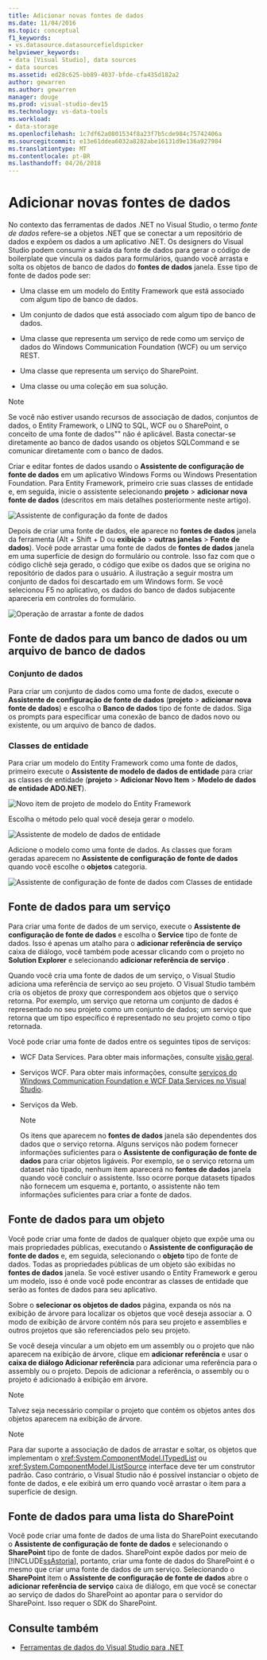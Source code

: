 ```yaml
---
title: Adicionar novas fontes de dados
ms.date: 11/04/2016
ms.topic: conceptual
f1_keywords:
- vs.datasource.datasourcefieldspicker
helpviewer_keywords:
- data [Visual Studio], data sources
- data sources
ms.assetid: ed28c625-bb89-4037-bfde-cfa435d182a2
author: gewarren
ms.author: gewarren
manager: douge
ms.prod: visual-studio-dev15
ms.technology: vs-data-tools
ms.workload:
- data-storage
ms.openlocfilehash: 1c7df62a0801534f8a23f7b5cde984c75742406a
ms.sourcegitcommit: e13e61ddea6032a8282abe16131d9e136a927984
ms.translationtype: MT
ms.contentlocale: pt-BR
ms.lasthandoff: 04/26/2018
---
```

# <a name="add-new-data-sources"></a>Adicionar novas fontes de dados
No contexto das ferramentas de dados .NET no Visual Studio, o termo *fonte de dados* refere-se a objetos .NET que se conectar a um repositório de dados e expõem os dados a um aplicativo .NET. Os designers do Visual Studio podem consumir a saída da fonte de dados para gerar o código de boilerplate que vincula os dados para formulários, quando você arrasta e solta os objetos de banco de dados do **fontes de dados** janela. Esse tipo de fonte de dados pode ser:

-   Uma classe em um modelo do Entity Framework que está associado com algum tipo de banco de dados.

-   Um conjunto de dados que está associado com algum tipo de banco de dados.

-   Uma classe que representa um serviço de rede como um serviço de dados do Windows Communication Foundation (WCF) ou um serviço REST.

-   Uma classe que representa um serviço do SharePoint.

-   Uma classe ou uma coleção em sua solução.

> [!NOTE]
>  Se você não estiver usando recursos de associação de dados, conjuntos de dados, o Entity Framework, o LINQ to SQL, WCF ou o SharePoint, o conceito de uma fonte de dados"" não é aplicável. Basta conectar-se diretamente ao banco de dados usando os objetos SQLCommand e se comunicar diretamente com o banco de dados.

 Criar e editar fontes de dados usando o **Assistente de configuração de fonte de dados** em um aplicativo Windows Forms ou Windows Presentation Foundation. Para Entity Framework, primeiro crie suas classes de entidade e, em seguida, inicie o assistente selecionando **projeto** > **adicionar nova fonte de dados** (descritos em mais detalhes posteriormente neste artigo).

 ![Assistente de configuração da fonte de dados](../data-tools/media/data-source-configuration-wizard.png "Assistente de configuração da fonte de dados")

 Depois de criar uma fonte de dados, ele aparece no **fontes de dados** janela da ferramenta (Alt + Shift + D ou **exibição** > **outras janelas**  >  **Fonte de dados**). Você pode arrastar uma fonte de dados de **fontes de dados** janela em uma superfície de design do formulário ou controle. Isso faz com que o código clichê seja gerado, o código que exibe os dados que se origina no repositório de dados para o usuário. A ilustração a seguir mostra um conjunto de dados foi descartado em um Windows form. Se você selecionou F5 no aplicativo, os dados do banco de dados subjacente apareceria em controles do formulário.

 ![Operação de arrastar a fonte de dados](../data-tools/media/raddata-data-source-drag-operation.png "raddata fonte de dados de operação de arrastar")

## <a name="data-source-for-a-database-or-a-database-file"></a>Fonte de dados para um banco de dados ou um arquivo de banco de dados

### <a name="dataset"></a>Conjunto de dados
 Para criar um conjunto de dados como uma fonte de dados, execute o **Assistente de configuração de fonte de dados** (**projeto** > **adicionar nova fonte de dados**) e escolha o  **Banco de dados** tipo de fonte de dados. Siga os prompts para especificar uma conexão de banco de dados novo ou existente, ou um arquivo de banco de dados.

### <a name="entity-classes"></a>Classes de entidade
 Para criar um modelo do Entity Framework como uma fonte de dados, primeiro execute o **Assistente de modelo de dados de entidade** para criar as classes de entidade (**projeto** > **Adicionar Novo Item**  >  **Modelo de dados de entidade ADO.NET**).

 ![Novo item de projeto de modelo do Entity Framework](../data-tools/media/raddata-new-entity-framework-model-project-item.png "raddata item de projeto de modelo de nova Entity Framework")

 Escolha o método pelo qual você deseja gerar o modelo.

 ![Assistente de modelo de dados de entidade](../data-tools/media/raddata-entity-data-model-wizard.png "raddata Assistente de modelo de dados de entidade")

 Adicione o modelo como uma fonte de dados. As classes que foram geradas aparecem no **Assistente de configuração de fonte de dados** quando você escolhe o **objetos** categoria.

 ![Assistente de configuração de fonte de dados com Classes de entidade](../data-tools/media/raddata-data-source-configuration-wizard-with-entity-classes.png "raddata Assistente de configuração de fonte de dados com Classes de entidade")

## <a name="data-source-for-a-service"></a>Fonte de dados para um serviço
 Para criar uma fonte de dados de um serviço, execute o **Assistente de configuração de fonte de dados** e escolha o **Service** tipo de fonte de dados. Isso é apenas um atalho para o **adicionar referência de serviço** caixa de diálogo, você também pode acessar clicando com o projeto no **Solution Explorer** e selecionando **adicionar referência de serviço** .

 Quando você cria uma fonte de dados de um serviço, o Visual Studio adiciona uma referência de serviço ao seu projeto. O Visual Studio também cria os objetos de proxy que correspondem aos objetos que o serviço retorna. Por exemplo, um serviço que retorna um conjunto de dados é representado no seu projeto como um conjunto de dados; um serviço que retorna que um tipo específico é representado no seu projeto como o tipo retornada.

 Você pode criar uma fonte de dados entre os seguintes tipos de serviços:

-   WCF Data Services. Para obter mais informações, consulte [visão geral](/dotnet/framework/data/wcf/wcf-data-services-overview).

-   Serviços WCF. Para obter mais informações, consulte [serviços do Windows Communication Foundation e WCF Data Services no Visual Studio](../data-tools/windows-communication-foundation-services-and-wcf-data-services-in-visual-studio.md).

-   Serviços da Web.

    > [!NOTE]
    >  Os itens que aparecem no **fontes de dados** janela são dependentes dos dados que o serviço retorna. Alguns serviços não podem fornecer informações suficientes para o **Assistente de configuração de fonte de dados** para criar objetos ligáveis. Por exemplo, se o serviço retorna um dataset não tipado, nenhum item aparecerá no **fontes de dados** janela quando você concluir o assistente. Isso ocorre porque datasets tipados não fornecem um esquema e, portanto, o assistente não tem informações suficientes para criar a fonte de dados.

## <a name="data-source-for-an-object"></a>Fonte de dados para um objeto
 Você pode criar uma fonte de dados de qualquer objeto que expõe uma ou mais propriedades públicas, executando o **Assistente de configuração de fonte de dados** e, em seguida, selecionando o **objeto** tipo de fonte de dados. Todas as propriedades públicas de um objeto são exibidas no **fontes de dados** janela.   Se você estiver usando o Entity Framework e gerou um modelo, isso é onde você pode encontrar as classes de entidade que serão as fontes de dados para seu aplicativo.

 Sobre o **selecionar os objetos de dados** página, expanda os nós na exibição de árvore para localizar os objetos que você deseja associar a. O modo de exibição de árvore contém nós para seu projeto e assemblies e outros projetos que são referenciados pelo seu projeto.

 Se você deseja vincular a um objeto em um assembly ou o projeto que não aparecem na exibição de árvore, clique em **adicionar referência** e usar o **caixa de diálogo Adicionar referência** para adicionar uma referência para o assembly ou o projeto. Depois de adicionar a referência, o assembly ou o projeto é adicionado à exibição em árvore.

> [!NOTE]
>  Talvez seja necessário compilar o projeto que contém os objetos antes dos objetos aparecem na exibição de árvore.

> [!NOTE]
>  Para dar suporte a associação de dados de arrastar e soltar, os objetos que implementam o <xref:System.ComponentModel.ITypedList> ou <xref:System.ComponentModel.IListSource> interface deve ter um construtor padrão. Caso contrário, o Visual Studio não é possível instanciar o objeto de fonte de dados, e ele exibirá um erro quando você arrastar o item para a superfície de design.

## <a name="data-source-for-a-sharepoint-list"></a>Fonte de dados para uma lista do SharePoint
 Você pode criar uma fonte de dados de uma lista do SharePoint executando o **Assistente de configuração de fonte de dados** e selecionando o **SharePoint** tipo de fonte de dados. SharePoint expõe dados por meio de [!INCLUDE[ssAstoria](../data-tools/includes/ssastoria_md.md)], portanto, criar uma fonte de dados do SharePoint é o mesmo que criar uma fonte de dados de um serviço. Selecionando o **SharePoint** item o **Assistente de configuração de fonte de dados** abre o **adicionar referência de serviço** caixa de diálogo, em que você se conectar ao serviço de dados do SharePoint ao apontar para o servidor do SharePoint.  Isso requer o SDK do SharePoint.

## <a name="see-also"></a>Consulte também

- [Ferramentas de dados do Visual Studio para .NET](../data-tools/visual-studio-data-tools-for-dotnet.md)
